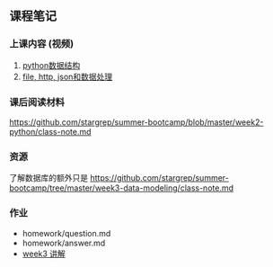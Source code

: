 ## 课程笔记

### 上课内容 (视频)
1. [python数据结构](https://www.jianguoyun.com/p/DfSmn1EQhZriBxiqzP0B)
2. [file, http, json和数据处理](https://www.jianguoyun.com/p/DUF2jDIQhZriBxi1zP0B)

### 课后阅读材料
https://github.com/stargrep/summer-bootcamp/blob/master/week2-python/class-note.md

### 资源
了解数据库的额外只是
https://github.com/stargrep/summer-bootcamp/tree/master/week3-data-modeling/class-note.md

### 作业
* homework/question.md
* homework/answer.md
* [week3 讲解](https://www.jianguoyun.com/p/DWpaM8cQhZriBxjDysQC)

